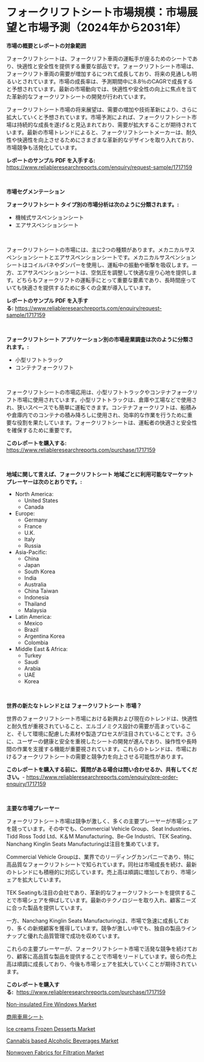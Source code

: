 <p><h1>フォークリフトシート市場規模：市場展望と市場予測（2024年から2031年）</h1></p><p><strong>市場の概要とレポートの対象範囲</strong></p>
<p><p>フォークリフトシートは、フォークリフト車両の運転手が座るためのシートであり、快適性と安全性を提供する重要な部品です。フォークリフトシート市場は、フォークリフト車両の需要が増加するにつれて成長しており、将来の見通しも明るいとされています。市場の成長率は、予測期間中に8.8％のCAGRで成長すると予想されています。最新の市場動向では、快適性や安全性の向上に焦点を当てた革新的なフォークリフトシートの開発が行われています。</p><p>フォークリフトシート市場の将来展望は、需要の増加や技術革新により、さらに拡大していくと予想されています。市場予測によれば、フォークリフトシート市場は持続的な成長を遂げると見込まれており、需要が拡大することが期待されています。最新の市場トレンドによると、フォークリフトシートメーカーは、耐久性や快適性を向上させるためにさまざまな革新的なデザインを取り入れており、市場競争も活発化しています。</p></p>
<p><strong>レポートのサンプル PDF を入手する:</strong> <a href="https://www.reliableresearchreports.com/enquiry/request-sample/1717159">https://www.reliableresearchreports.com/enquiry/request-sample/1717159</a></p>
<p>&nbsp;</p>
<p><strong>市場セグメンテーション</strong></p>
<p><strong>フォークリフトシート タイプ別の市場分析は次のように分類されます。:</strong></p>
<p><ul><li>機械式サスペンションシート</li><li>エアサスペンションシート</li></ul></p>
<p>&nbsp;</p>
<p><p>フォークリフトシートの市場には、主に2つの種類があります。メカニカルサスペンションシートとエアサスペンションシートです。メカニカルサスペンションシートはコイルバネやダンパーを使用し、運転中の振動や衝撃を吸収します。一方、エアサスペンションシートは、空気圧を調整して快適な座り心地を提供します。どちらもフォークリフトの運転手にとって重要な要素であり、長時間座っていても快適さを提供するために多くの企業が導入しています。</p></p>
<p><strong>レポートのサンプル PDF を入手する:</strong>&nbsp;<a href="https://www.reliableresearchreports.com/enquiry/request-sample/1717159">https://www.reliableresearchreports.com/enquiry/request-sample/1717159</a></p>
<p>&nbsp;</p>
<p><strong> フォークリフトシート アプリケーション別の市場産業調査は次のように分類されます。:</strong></p>
<p><ul><li>小型リフトトラック</li><li>コンテナフォークリフト</li></ul></p>
<p>&nbsp;</p>
<p><p>フォークリフトシートの市場応用は、小型リフトトラックやコンテナフォークリフト市場に使用されています。小型リフトトラックは、倉庫や工場などで使用され、狭いスペースでも簡単に運転できます。コンテナフォークリフトは、船積みや倉庫内でのコンテナの積み降ろしに使用され、効率的な作業を行うために重要な役割を果たしています。フォークリフトシートは、運転者の快適さと安全性を確保するために重要です。</p></p>
<p><strong>このレポートを購入する:</strong>&nbsp; <a href="https://www.reliableresearchreports.com/purchase/1717159">https://www.reliableresearchreports.com/purchase/1717159</a></p>
<p>&nbsp;</p>
<p><strong>地域に関して言えば、フォークリフトシート 地域ごとに利用可能なマーケットプレーヤーは次のとおりです。:</strong></p>
<p><ul>
    <li>
        North America:
        <ul>
            <li>United States</li>
            <li>Canada</li>
        </ul>
    </li>
    <li>
        Europe:
        <ul>
            <li>Germany</li>
            <li>France</li>
            <li>U.K.</li>
            <li>Italy</li>
            <li>Russia</li>
        </ul>
    </li>
    <li>
        Asia-Pacific:
        <ul>
            <li>China</li>
            <li>Japan</li>
            <li>South Korea</li>
            <li>India</li>
            <li>Australia</li>
            <li>China Taiwan</li>
            <li>Indonesia</li>
            <li>Thailand</li>
            <li>Malaysia</li>
        </ul>
    </li>
    <li>
        Latin America:
        <ul>
            <li>Mexico</li>
            <li>Brazil</li>
            <li>Argentina Korea</li>
            <li>Colombia</li>
        </ul>
    </li>
    <li>
        Middle East & Africa:
        <ul>
            <li>Turkey</li>
            <li>Saudi</li>
            <li>Arabia</li>
            <li>UAE</li>
            <li>Korea</li>
        </ul>
    </li>
    </ul></p>
<p>&nbsp;</p>
<p><strong>世界の新たなトレンドとは フォークリフトシート 市場？</strong></p>
<p><p>世界のフォークリフトシート市場における新興および現在のトレンドは、快適性と耐久性が重視されていること、エルゴノミクス設計の需要が高まっていること、そして環境に配慮した素材や製造プロセスが注目されていることです。さらに、ユーザーの健康と安全を重視したシートの開発が進んでおり、操作性や長時間の作業を支援する機能が重要視されています。これらのトレンドは、市場におけるフォークリフトシートの需要と競争力を向上させる可能性があります。</p></p>
<p><strong>このレポートを購入する前に、質問がある場合は問い合わせるか、共有してください。</strong>- <a href="https://www.reliableresearchreports.com/enquiry/pre-order-enquiry/1717159">https://www.reliableresearchreports.com/enquiry/pre-order-enquiry/1717159</a></p>
<p>&nbsp;</p>
<p><strong>主要な市場プレーヤー</strong></p>
<p><p>フォークリフトシート市場は競争が激しく、多くの主要プレーヤーが市場シェアを競っています。その中でも、Commercial Vehicle Group、Seat Industries、Tidd Ross Todd Ltd、K＆M Manufacturing、Be-Ge Industri、TEK Seating、Nanchang Kinglin Seats Manufacturingは注目を集めています。</p><p>Commercial Vehicle Groupは、業界でのリーディングカンパニーであり、特に高品質なフォークリフトシートで知られています。同社は市場成長を続け、最新のトレンドにも積極的に対応しています。売上高は順調に増加しており、市場シェアを拡大しています。</p><p>TEK Seatingも注目の会社であり、革新的なフォークリフトシートを提供することで市場シェアを伸ばしています。最新のテクノロジーを取り入れ、顧客ニーズに合った製品を提供しています。</p><p>一方、Nanchang Kinglin Seats Manufacturingは、市場で急速に成長しており、多くの新規顧客を獲得しています。競争が激しい中でも、独自の製品ラインナップと優れた品質管理で成功を収めています。</p><p>これらの主要プレーヤーが、フォークリフトシート市場で活発な競争を続けており、顧客に高品質な製品を提供することで市場をリードしています。彼らの売上高は順調に成長しており、今後も市場シェアを拡大していくことが期待されています。</p></p>
<p><strong>このレポートを購入する:</strong>&nbsp;&nbsp;<a href="https://www.reliableresearchreports.com/purchase/1717159">https://www.reliableresearchreports.com/purchase/1717159</a></p>
<p><p><a href="https://github.com/markusgodoy/Market-Research-Report-List-2/blob/main/non-insulated-fire-windows-market.md">Non-insulated Fire Windows Market</a></p><p><a href="https://github.com/zjkmgcs938405/Market-Research-Report-List-1/blob/main/60479772649.md">商用車用シート</a></p><p><a href="https://issuu.com/reportprime-2/docs/ice-creams-frozen-desserts-market-size-2030.pptx">Ice creams Frozen Desserts Market</a></p><p><a href="https://issuu.com/reportprime-2/docs/cannabis-based-alcoholic-beverages-_1d1ddba1757164">Cannabis based Alcoholic Beverages Market</a></p><p><a href="https://github.com/arionmp/Market-Research-Report-List-2/blob/main/nonwoven-fabrics-for-filtration-market.md">Nonwoven Fabrics for Filtration Market</a></p></p>